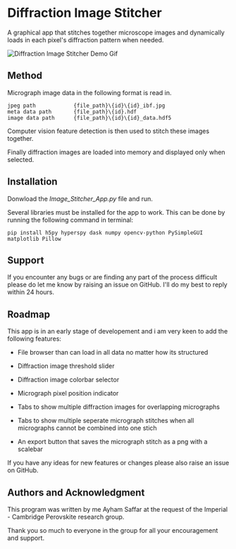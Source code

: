 # Diffraction Image Stitcher

A graphical app that stitches together microscope images and dynamically loads in each pixel's diffraction pattern when needed.

![Diffraction Image Stitcher Demo Gif](https://media.giphy.com/media/UDU0L4m2JzESLGVdPf/giphy.gif)

## Method

Micrograph image data in the following format is read in.

    jpeg path            {file_path}\{id}\{id}_ibf.jpg
    meta data path       {file_path}\{id}.hdf
    image data path      {file_path}\{id}\{id}_data.hdf5

Computer vision feature detection is then used to stitch these images together.

Finally diffraction images are loaded into memory and displayed only when selected.

## Installation

Donwload the *Image_Stitcher_App.py* file and run.

Several libraries must be installed for the app to work. This can be done by running the following command in terminal:

    pip install h5py hyperspy dask numpy opencv-python PySimpleGUI matplotlib Pillow

## Support

If you encounter any bugs or are finding any part of the process difficult please do let me know by raising an issue on GitHub. I'll do my best to reply within 24 hours.

## Roadmap

This app is in an early stage of developement and i am very keen to add the following features:

- File browser than can load in all data no matter how its structured

- Diffraction image threshold slider

- Diffraction image colorbar selector

- Micrograph pixel position indicator

- Tabs to show multiple diffraction images for overlapping micrographs

- Tabs to show multiple seperate micrograph stitches when all micrographs cannot be combined into one stich

- An export button that saves the micrograph stitch as a png with a scalebar

If you have any ideas for new features or changes please also raise an issue on GitHub.

## Authors and Acknowledgment

This program was written by me Ayham Saffar at the request of the Imperial - Cambridge Perovskite research group.

Thank you so much to everyone in the group for all your encouragement and support.
